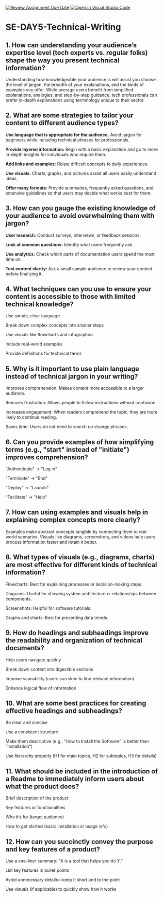 [![Review Assignment Due Date](https://classroom.github.com/assets/deadline-readme-button-22041afd0340ce965d47ae6ef1cefeee28c7c493a6346c4f15d667ab976d596c.svg)](https://classroom.github.com/a/zsAR-pyY)
[![Open in Visual Studio Code](https://classroom.github.com/assets/open-in-vscode-2e0aaae1b6195c2367325f4f02e2d04e9abb55f0b24a779b69b11b9e10269abc.svg)](https://classroom.github.com/online_ide?assignment_repo_id=18477141&assignment_repo_type=AssignmentRepo)
# SE-DAY5-Technical-Writing
## 1. How can understanding your audience’s expertise level (tech experts vs. regular folks) shape the way you present technical information?

Understanding how knowledgeable your audience is will assist you choose the level of jargon, the breadth of your explanations, and the kinds of examples you offer. While average users benefit from simplified explanations, analogies, and step-by-step guidance, tech professionals can prefer in-depth explanations using terminology unique to their sector.

## 2. What are some strategies to tailor your content to different audience types?

**Use language that is appropriate for the audience.** Avoid jargon for beginners while including technical phrases for professionals.

**Provide layered information:** Begin with a basic explanation and go to more in-depth insights for individuals who require them.

**Add links and examples:** Relate difficult concepts to daily experiences.

**Use visuals:** Charts, graphs, and pictures assist all users easily understand ideas.

**Offer many formats:** Provide summaries, frequently asked questions, and extensive guidelines so that users may decide what works best for them.

## 3. How can you gauge the existing knowledge of your audience to avoid overwhelming them with jargon?

**User research:** Conduct surveys, interviews, or feedback sessions.

**Look at common questions:** Identify what users frequently ask.

**Use analytics:** Check which parts of documentation users spend the most time on.

**Test content clarity:** Ask a small sample audience to review your content before finalizing it.

## 4. What techniques can you use to ensure your content is accessible to those with limited technical knowledge?

Use simple, clear language

Break down complex concepts into smaller steps

Use visuals like flowcharts and infographics

Include real-world examples

Provide definitions for technical terms

## 5. Why is it important to use plain language instead of technical jargon in your writing?

Improves comprehension: Makes content more accessible to a larger audience.

Reduces frustration: Allows people to follow instructions without confusion.

Increases engagement: When readers comprehend the topic, they are more likely to continue reading.

Saves time: Users do not need to search up strange phrases.

## 6. Can you provide examples of how simplifying terms (e.g., "start" instead of "initiate") improves comprehension?

"Authenticate" → "Log in"

"Terminate" → "End"

"Deploy" → "Launch"

"Facilitate" → "Help"

## 7. How can using examples and visuals help in explaining complex concepts more clearly?

Examples make abstract concepts tangible by connecting them to real-world scenarios. Visuals like diagrams, screenshots, and videos help users process information faster and retain it better.

## 8. What types of visuals (e.g., diagrams, charts) are most effective for different kinds of technical information?

Flowcharts: Best for explaining processes or decision-making steps.

Diagrams: Useful for showing system architecture or relationships between components.

Screenshots: Helpful for software tutorials.

Graphs and charts: Best for presenting data trends.

## 9. How do headings and subheadings improve the readability and organization of technical documents?

Help users navigate quickly

Break down content into digestible sections

Improve scanability (users can skim to find relevant information)

Enhance logical flow of information

## 10. What are some best practices for creating effective headings and subheadings?

Be clear and concise

Use a consistent structure

Make them descriptive (e.g., “How to Install the Software” is better than “Installation”)

Use hierarchy properly (H1 for main topics, H2 for subtopics, H3 for details)

## 11. What should be included in the introduction of a Readme to immediately inform users about what the product does?

Brief description of the product

Key features or functionalities

Who it’s for (target audience)

How to get started (basic installation or usage info)

## 12. How can you succinctly convey the purpose and key features of a product?

Use a one-liner summary: “X is a tool that helps you do Y.”

List key features in bullet points

Avoid unnecessary details—keep it short and to the point

Use visuals (if applicable) to quickly show how it works


